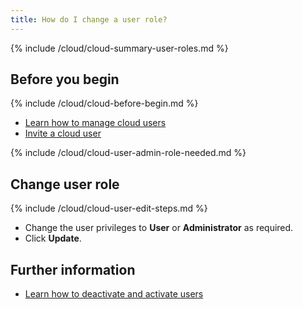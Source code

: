 ```yaml
---
title: How do I change a user role?
---
```


{% include /cloud/cloud-summary-user-roles.md %}

## Before you begin

{% include /cloud/cloud-before-begin.md %}
* [Learn how to manage cloud users](/cloud/cloud-configuration/cloud-users-manage)
* [Invite a cloud user](/cloud/cloud-configuration/cloud-user-invite)

{% include /cloud/cloud-user-admin-role-needed.md %}

## Change user role

{% include /cloud/cloud-user-edit-steps.md %}
* Change the user privileges to **User** or **Administrator** as required.
* Click **Update**.

## Further information

* [Learn how to deactivate and activate users](/cloud/cloud-configuration/cloud-user-deactivate)
